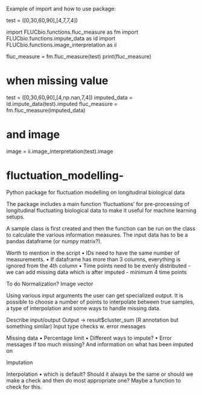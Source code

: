 

Example of import and how to use package:

test = ([0,30,60,90],[4,7,7,4])

import FLUCbio.functions.fluc_measure as fm
import FLUCbio.functions.impute_data as id
import FLUCbio.functions.image_interpretation as ii



fluc_measure = fm.fluc_measure(test)
print(fluc_measure)

# when missing value

test = ([0,30,60,90],[4,np.nan,7,4])
imputed_data = id.impute_data(test).imputed
fluc_measure = fm.fluc_measure(imputed_data)

# and image 
image = ii.image_interpretation(test).image



# fluctuation_modelling-
Python package for fluctuation modelling on longitudinal biological data

The package includes a main function ‘fluctuations’ for pre-processing of longitudinal fluctuating biological data to make it useful for machine learning setups. 

A sample class is first created and then the function can be
run on the class to calculate the various information
measures. The input data has to be a pandas dataframe (or
numpy matrix?).


Worth to mention in the script
•	IDs need to have the same number of measurements.
•	If dataframe has more than 3 columns, everything is ignored from the 4th column
•	Time points need to be evenly distributed - we can add missing data which is after imputed - minimum 4 time points

To do
Normalization? Image vector

Using various input arguments the user can get specialized
output. It is possible to choose a number of points to
interpolate between true samples, a type of interpolation
and some ways to handle missing data. 

Describe input/output
Output  → result$cluster_sum  (R annotation but something similar)
Input type checks w. error messages

Missing data 
•	Percentage limit 
•	Different ways to impute?
•	Error messages if too much missing? And information on what has been imputed on

Imputation

Interpolation
•	which is default? Should it always be the same or should we make a check and then do most appropriate one? Maybe a function to check for this.

